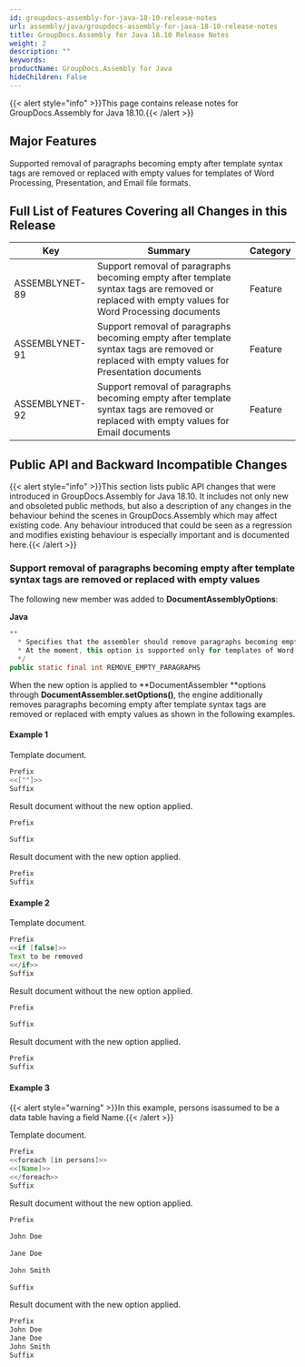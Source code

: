 ```yaml
---
id: groupdocs-assembly-for-java-18-10-release-notes
url: assembly/java/groupdocs-assembly-for-java-18-10-release-notes
title: GroupDocs.Assembly for Java 18.10 Release Notes
weight: 2
description: ""
keywords: 
productName: GroupDocs.Assembly for Java
hideChildren: False
---
```

{{< alert style="info" >}}This page contains release notes for GroupDocs.Assembly for Java 18.10.{{< /alert >}}

## Major Features

Supported removal of paragraphs becoming empty after template syntax tags are removed or replaced with empty values for templates of Word Processing, Presentation, and Email file formats.

## Full List of Features Covering all Changes in this Release

| Key | Summary | Category |
| --- | --- | --- |
| ASSEMBLYNET-89  | Support removal of paragraphs becoming empty after template syntax tags are removed or replaced with empty values for Word Processing documents  | Feature  |
| ASSEMBLYNET-91  | Support removal of paragraphs becoming empty after template syntax tags are removed or replaced with empty values for Presentation documents  | Feature  |
| ASSEMBLYNET-92  | Support removal of paragraphs becoming empty after template syntax tags are removed or replaced with empty values for Email documents  | Feature  |

## Public API and Backward Incompatible Changes

{{< alert style="info" >}}This section lists public API changes that were introduced in GroupDocs.Assembly for Java 18.10. It includes not only new and obsoleted public methods, but also a description of any changes in the behaviour behind the scenes in GroupDocs.Assembly which may affect existing code. Any behaviour introduced that could be seen as a regression and modifies existing behaviour is especially important and is documented here.{{< /alert >}}

### Support removal of paragraphs becoming empty after template syntax tags are removed or replaced with empty values

The following new member was added to **DocumentAssemblyOptions**:

**Java**

```java
**
  * Specifies that the assembler should remove paragraphs becoming empty after template syntax tags are removed or replaced with empty values.
  * At the moment, this option is supported only for templates of Word Processing, Presentation, and Email file formats.
  */
public static final int REMOVE_EMPTY_PARAGRAPHS
```

When the new option is applied to **DocumentAssembler **options through **DocumentAssembler.setOptions()**, the engine additionally removes paragraphs becoming empty after template syntax tags are removed or replaced with empty values as shown in the following examples.

#### Example 1

Template document.

```java
Prefix
<<[""]>>
Suffix
```

Result document without the new option applied.

```java
Prefix
 
Suffix
```

Result document with the new option applied.

```java
Prefix
Suffix
```

#### Example 2

Template document.

```java
Prefix
<<if [false]>>
Text to be removed
<</if>>
Suffix
```

Result document without the new option applied.

```java
Prefix
 
Suffix
```

Result document with the new option applied.

```java
Prefix
Suffix
```

#### Example 3

{{< alert style="warning" >}}In this example, persons isassumed to be a data table having a field Name.{{< /alert >}}

  
Template document.

```java
Prefix
<<foreach [in persons]>>
<<[Name]>>
<</foreach>>
Suffix
```

Result document without the new option applied.

```java
Prefix
 
John Doe
 
Jane Doe
 
John Smith
 
Suffix
```

Result document with the new option applied.

```java
Prefix
John Doe
Jane Doe
John Smith
Suffix
```
